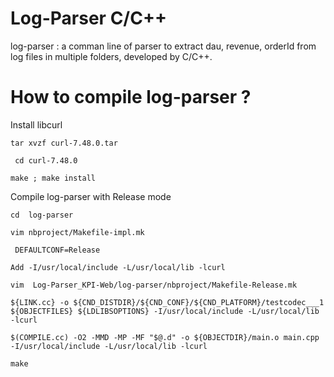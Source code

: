 # Log-Parser C/C++
  
  log-parser : a comman line of parser to extract dau, revenue, orderId from log files in multiple folders, developed by C/C++.
  
How to compile log-parser ?
==================
   Install libcurl 
   
  `tar xvzf curl-7.48.0.tar` 
   
  ` cd curl-7.48.0` 
   
  ` make ; make install `

   Compile log-parser with Release mode
   
  `cd  log-parser` 
   
   `vim nbproject/Makefile-impl.mk`
   
   ` DEFAULTCONF=Release`
    
    
    Add -I/usr/local/include -L/usr/local/lib -lcurl
    
   ` vim  Log-Parser_KPI-Web/log-parser/nbproject/Makefile-Release.mk `
   
   `${LINK.cc} -o ${CND_DISTDIR}/${CND_CONF}/${CND_PLATFORM}/testcodec___1 ${OBJECTFILES} ${LDLIBSOPTIONS} -I/usr/local/include -L/usr/local/lib -lcurl`
    
   `$(COMPILE.cc) -O2 -MMD -MP -MF "$@.d" -o ${OBJECTDIR}/main.o main.cpp -I/usr/local/include -L/usr/local/lib -lcurl`
   
  ` make `
